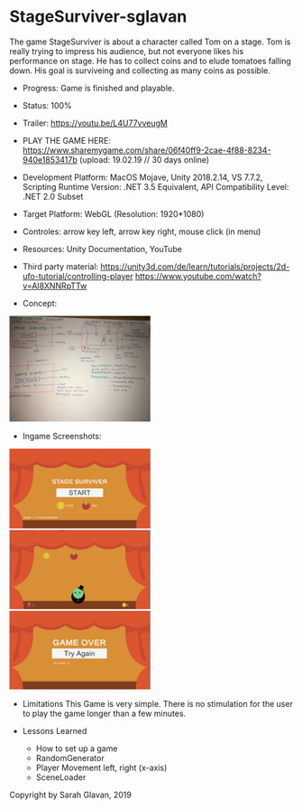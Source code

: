 # StageSurviver-sglavan
The game StageSurviver is about a character called Tom on a stage. 
Tom is really trying to impress his audience, but not everyone likes his performance on stage. 
He has to collect coins and to elude tomatoes falling down. 
His goal is surviveing and collecting as many coins as possible.

 + Progress: Game is finished and playable.

 + Status: 100%

 + Trailer: https://youtu.be/L4U77vveugM

 + PLAY THE GAME HERE: https://www.sharemygame.com/share/06f40ff9-2cae-4f88-8234-940e1853417b (upload: 19.02.19 // 30 days online)

 + Development Platform: MacOS Mojave, Unity 2018.2.14, VS 7.7.2, Scripting Runtime Version: .NET 3.5
   Equivalent, API Compatibility Level: .NET 2.0 Subset

 + Target Platform: WebGL (Resolution: 1920*1080)

 + Controles: arrow key left, arrow key right, mouse click (in menu)

 + Resources: Unity Documentation, YouTube

 + Third party material:
https://unity3d.com/de/learn/tutorials/projects/2d-ufo-tutorial/controlling-player
https://www.youtube.com/watch?v=AI8XNNRpTTw


 + Concept:
<div>
<img src="./Screenshots/Konzept_StageSurviver.jpg" width="250">
</div>

 + Ingame Screenshots:
<div>
<img src="./Screenshots/WelcomeScene.png" width="250">
</div>
<div>
<img src="./Screenshots/MainScene.png" width="250">
</div>
<div>
<img src="./Screenshots/GameOverScene.png" width="250">
</div>

 + Limitations
   This Game is very simple. There is no stimulation for the user to play the game longer than a few minutes.

 + Lessons Learned
   - How to set up a game
   - RandomGenerator
   - Player Movement left, right (x-axis)
   - SceneLoader

   

Copyright by Sarah Glavan, 2019





